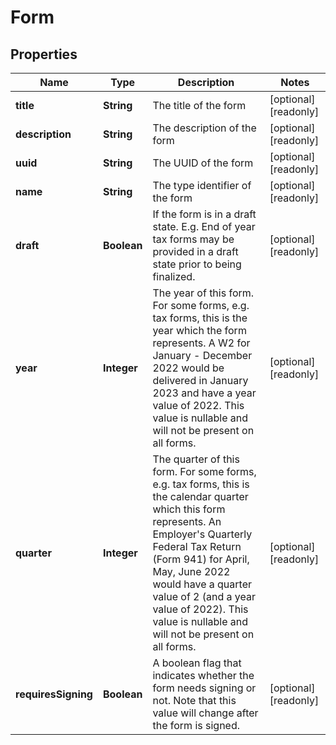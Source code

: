 

# Form


## Properties

| Name | Type | Description | Notes |
|------------ | ------------- | ------------- | -------------|
|**title** | **String** | The title of the form |  [optional] [readonly] |
|**description** | **String** | The description of the form |  [optional] [readonly] |
|**uuid** | **String** | The UUID of the form |  [optional] [readonly] |
|**name** | **String** | The type identifier of the form |  [optional] [readonly] |
|**draft** | **Boolean** | If the form is in a draft state. E.g. End of year tax forms may be provided in a draft state prior to being finalized. |  [optional] [readonly] |
|**year** | **Integer** | The year of this form. For some forms, e.g. tax forms, this is the year which the form represents. A W2 for January - December 2022 would be delivered in January 2023 and have a year value of 2022. This value is nullable and will not be present on all forms. |  [optional] [readonly] |
|**quarter** | **Integer** | The quarter of this form. For some forms, e.g. tax forms, this is the calendar quarter which this form represents. An Employer&#39;s Quarterly Federal Tax Return (Form 941) for April, May, June 2022 would have a quarter value of 2 (and a year value of 2022). This value is nullable and will not be present on all forms. |  [optional] [readonly] |
|**requiresSigning** | **Boolean** | A boolean flag that indicates whether the form needs signing or not. Note that this value will change after the form is signed. |  [optional] [readonly] |



